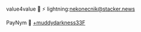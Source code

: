 value4value 🧡
⚡ lightning:nekonecnik@stacker.news

PayNym 🤖
<a href="https://paynym.is/+muddydarkness33F">+muddydarkness33F</a>
